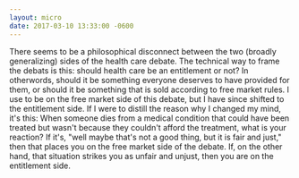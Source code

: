 ```yaml
---
layout: micro
date: 2017-03-10 13:33:00 -0600
---
```


There seems to be a philosophical disconnect between the two (broadly
generalizing) sides of the health care debate. The technical way to frame the
debats is this: should health care be an entitlement or not? In otherwords,
should it be something everyone deserves to have provided for them, or should it
be something that is sold according to free market rules. I use to be on the
free market side of this debate, but I have since shifted to the entitlement
side. If I were to distill the reason why I changed my mind, it's this: When
someone dies from a medical condition that could have been treated but wasn't
because they couldn't afford the treatment, what is your reaction? If it's,
"well maybe that's not a good thing, but it is fair and just," then that places
you on the free market side of the debate. If, on the other hand, that situation
strikes you as unfair and unjust, then you are on the entitlement side.

